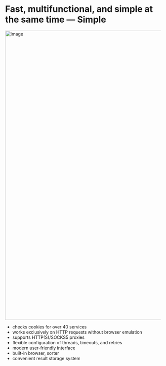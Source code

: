 # Fast, multifunctional, and simple at the same time — Simple

<img width="1401" height="937" alt="image" src="https://github.com/user-attachments/assets/0e42331c-d8c5-4429-9f90-5f10e91cc74e" />

- checks cookies for over 40 services
- works exclusively on HTTP requests without browser emulation
- supports HTTP(S)/SOCKS5 proxies
- flexible configuration of threads, timeouts, and retries
- modern user-friendly interface
- built-in browser, sorter
- convenient result storage system
